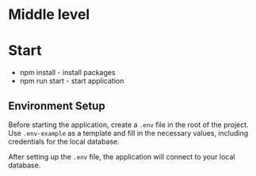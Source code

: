 # Middle level

# Start

- npm install - install packages
- npm run start - start application

## Environment Setup

Before starting the application, create a `.env` file in the root of the project. Use `.env-example` as a template and fill in the necessary values, including credentials for the local database.

After setting up the `.env` file, the application will connect to your local database.
